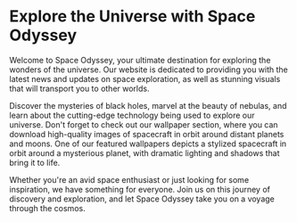 <!--font:Poppins-->

# Explore the Universe with Space Odyssey

Welcome to Space Odyssey, your ultimate destination for exploring the wonders of the universe. Our website is dedicated to providing you with the latest news and updates on space exploration, as well as stunning visuals that will transport you to other worlds.

Discover the mysteries of black holes, marvel at the beauty of nebulas, and learn about the cutting-edge technology being used to explore our universe. Don't forget to check out our wallpaper section, where you can download high-quality images of spacecraft in orbit around distant planets and moons. One of our featured wallpapers depicts a stylized spacecraft in orbit around a mysterious planet, with dramatic lighting and shadows that bring it to life.

Whether you're an avid space enthusiast or just looking for some inspiration, we have something for everyone. Join us on this journey of discovery and exploration, and let Space Odyssey take you on a voyage through the cosmos.

<!--

Write me markdown content of website with wallpaper:

"A stylized depiction of a spacecraft in orbit around a distant planet or moon, with dramatic lighting and shadows."

The header of the page should not be copy of the text but rather a real content of the website which is using this wallpaper.


---


# Space Odyssey: Explore the Unknown

Welcome to Space Odyssey, your gateway to the unknown depths of space. Our website is dedicated to providing you with the latest news and updates on space exploration, as well as stunning visuals that will take your breath away.

As you explore our site, be sure to check out our wallpaper section, where you can download high-quality images of a spacecraft in orbit around distant planets and moons. Our featured wallpaper depicts a stylized spacecraft in orbit around a mysterious planet, with dramatic lighting and shadows that will transport you to another world.

Whether you're an avid space enthusiast or just looking for some inspiration, our wallpapers are sure to ignite your imagination and spark your curiosity about the vast expanse of the universe. So what are you waiting for? Start your journey today and discover the wonders of space with Space Odyssey.


---


Heading is too long, rewrite whole content.


---


# Explore the Wonders of Space with Space Odyssey

Welcome to Space Odyssey, your ultimate destination for all things space-related. Our website is dedicated to providing you with the latest news and updates on space exploration, as well as stunning visuals that will transport you to other worlds.

As you browse our site, be sure to check out our wallpaper section, where you can download high-quality images of spacecraft in orbit around distant planets and moons. One of our featured wallpapers depicts a stylized spacecraft in orbit around a mysterious planet, with dramatic lighting and shadows that bring it to life.

Our goal is to inspire and educate people about the wonders of space, from the mysteries of black holes to the beauty of nebulas. Whether you're an avid space enthusiast or just looking for some inspiration, we have something for everyone.

So join us on this journey of discovery and exploration, and let Space Odyssey take you on a voyage through the cosmos.


---


Heading is too long, rewrite whole content.


---


# Discover the Wonders of Space with Space Odyssey

Welcome to Space Odyssey, your ultimate destination for all things space-related. Our website is dedicated to providing you with the latest news and updates on space exploration, as well as stunning visuals that will transport you to other worlds.

Explore our site to learn about the mysteries of black holes, the beauty of nebulas, and the cutting-edge technology being used to explore our universe. Be sure to check out our wallpaper section, where you can download high-quality images of spacecraft in orbit around distant planets and moons. One of our featured wallpapers depicts a stylized spacecraft in orbit around a mysterious planet, with dramatic lighting and shadows that bring it to life.

Whether you're an avid space enthusiast or just looking for some inspiration, we have something for everyone. Join us on this journey of discovery and exploration, and let Space Odyssey take you on a voyage through the cosmos.


---


Heading is too long, rewrite whole content.


---


# Explore the Universe with Space Odyssey

Welcome to Space Odyssey, your ultimate destination for exploring the wonders of the universe. Our website is dedicated to providing you with the latest news and updates on space exploration, as well as stunning visuals that will transport you to other worlds.

Discover the mysteries of black holes, marvel at the beauty of nebulas, and learn about the cutting-edge technology being used to explore our universe. Don't forget to check out our wallpaper section, where you can download high-quality images of spacecraft in orbit around distant planets and moons. One of our featured wallpapers depicts a stylized spacecraft in orbit around a mysterious planet, with dramatic lighting and shadows that bring it to life.

Whether you're an avid space enthusiast or just looking for some inspiration, we have something for everyone. Join us on this journey of discovery and exploration, and let Space Odyssey take you on a voyage through the cosmos.


---


Write me a Google font which is best fitting for the website.

Pick from the list:
- Montserrat
- Alegreya
- Poppins
- IBM Plex Sans
- Great Vibes
- Inter
- Exo 2
- Roboto
- Futura
- Raleway
- Dancing Script
- Barlow Condensed
- Open Sans
- Orbitron
- Lobster
- Lato
- Playfair Display


Write just the font name nothing else.


---


Poppins

-->
